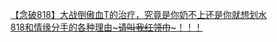[【念破818】大战倒傲血T的治疗，究竟是你奶不上还是你就想划水](http://tieba.baidu.com/p/2448170002?see_lz=1&pn=)   
[818和情缘分手的各种理由~~~请叫我红领巾~~~！！！](http://tieba.baidu.com/p/2448605457?see_lz=1&pn=)   
